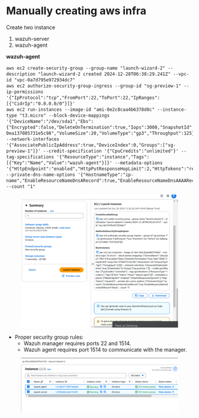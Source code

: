 # Manually creating aws infra

Create two instance

1. wazuh-server
2. wazuh-agent



**wazuh-agent**

```
aws ec2 create-security-group --group-name "launch-wizard-2" --description "launch-wizard-2 created 2024-12-28T06:38:29.241Z" --vpc-id "vpc-0a7d795e972934dc7" 
aws ec2 authorize-security-group-ingress --group-id "sg-preview-1" --ip-permissions '{"IpProtocol":"tcp","FromPort":22,"ToPort":22,"IpRanges":[{"CidrIp":"0.0.0.0/0"}]}' 
aws ec2 run-instances --image-id "ami-0e2c8caa4b6378d8c" --instance-type "t3.micro" --block-device-mappings '{"DeviceName":"/dev/sda1","Ebs":{"Encrypted":false,"DeleteOnTermination":true,"Iops":3000,"SnapshotId":"snap-0ea137085731e5c98","VolumeSize":20,"VolumeType":"gp3","Throughput":125}}' --network-interfaces '{"AssociatePublicIpAddress":true,"DeviceIndex":0,"Groups":["sg-preview-1"]}' --credit-specification '{"CpuCredits":"unlimited"}' --tag-specifications '{"ResourceType":"instance","Tags":[{"Key":"Name","Value":"wazuh-agent"}]}' --metadata-options '{"HttpEndpoint":"enabled","HttpPutResponseHopLimit":2,"HttpTokens":"required"}' --private-dns-name-options '{"HostnameType":"ip-name","EnableResourceNameDnsARecord":true,"EnableResourceNameDnsAAAARecord":false}' --count "1" 
```

<figure><img src="../../.gitbook/assets/image (6) (1) (1) (1).png" alt=""><figcaption></figcaption></figure>

* Proper security group rules:
  * Wazuh manager requires ports 22  and 1514.
  * Wazuh agent requires port 1514 to communicate with the manager.

<figure><img src="../../.gitbook/assets/image (1) (1) (1) (1) (1) (1) (1) (1) (1).png" alt=""><figcaption></figcaption></figure>

